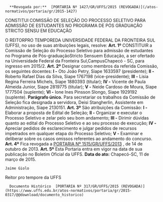       **Revogada por:**  [PORTARIA Nº 1427/GR/UFFS/2015 (REVOGADA)](/atos-normativos/portaria/gr/2015-1427) 

   CONSTITUI COMISSÃO DE SELEÇÃO DO PROCESSO SELETIVO PARA ADMISSÃO DE ESTUDANTES NO PROGRAMA DE PÓS GRADUAÇÃO STRICTO SENSU EM EDUCAÇÃO  

 O REITORPRO TEMPOREDA UNIVERSIDADE FEDERAL DA FRONTEIRA SUL (UFFS), no uso de suas atribuições legais, resolve:   **Art. 1º** CONSTITUIR a Comissão de Seleção do Processo Seletivo para admissão de estudantes no Programa de Pós-graduaçãoStricto Sensuem Educação, a ser ofertado na Universidade Federal da Fronteira Sul,CampusChapecó - SC, para ingresso em 2015/2.   **Art. 2º** Designar como membros da referida Comissão, os seguintes docentes: **I -** Oto João Petry, Siape 1633597 (presidente); **II -** Roberto Rafael Dias da Silva, Siape 1767198 (vice-presidente); **III -** Lisia Regina Ferreira Michels, Siape 1880393 (titular); **IV -** Vicente de Paula Almeida Junior, Siape 2819775 (titular); **V -** Neide Cardoso de Moura, Siape 1777504 (suplente); **VI -** Ione Ines Pinsson Slongo, Siape 1929192 (suplente). **Parágrafo único.** Para secretariar os trabalhos da Comissão de Seleção fica designada a servidora, Deisi Stangherlin, Assistente em Administração, Siape 2130151.   **Art. 3º** São atribuições da Comissão: **I -** Elaborar a proposta de Edital de Seleção; **II -** Organizar e executar o Processo Seletivo e zelar pelo seu bom andamento; **III -** Dirimir dúvidas quanto ao edital do Processo Seletivo e ao seu processo de execução; **IV -** Apreciar pedidos de esclarecimento e julgar pedidos de recursos impetrados em qualquer etapa do Processo Seletivo; **V -** Examinar e deliberar sobre os casos omissos referentes ao andamento do concurso.   **Art. 4º** Fica revogada a [PORTARIA Nº 1515/GR/UFFS/2013](https://www.uffs.edu.br/atos-normativos/portaria/gr/2013-1515)  , de 14 de outubro de 2013.   **Art. 5º** Esta Portaria entra em vigor na data de sua publicação no Boletim Oficial da UFFS.      **Data do ato:** Chapecó-SC, 11 de março de 2015.   
 

    Jaime Giolo   
 Reitor pro tempore da UFFS 

      Documento Histórico  [PORTARIA Nº 317/GR/UFFS/2015 (REVOGADA)](https://www.uffs.edu.br/atos-normativos/portaria/gr/2015-0317/@@download/documento_historico)     
      